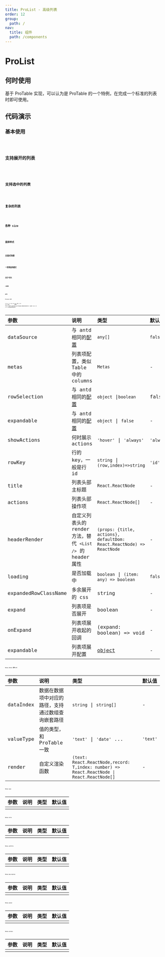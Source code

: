 ```yaml
---
title: ProList - 高级列表
order: 12
group:
  path: /
nav:
  title: 组件
  path: /components
---
```


# ProList

## 何时使用

基于 ProTable 实现，可以认为是 ProTable 的一个特例，在完成一个标准的列表时即可使用。

## 代码演示

### 基本使用

<code src="./demos/base.tsx" />

### 支持展开的列表

<code src="./demos/expand.tsx" />

### 支持选中的列表

<code src="./demos/selectedRow.tsx" />

### 复杂的列表

<code src="./demos/complex.tsx" />

### 各种 size

<code src="./demos/size.tsx" />

### 竖排样式

<code src="./demos/layout.tsx" />

### 文段式场景

<code src="./demos/group.tsx" />

### 一些预设的模式

<code src="./demos/special.tsx" />

### 自定义表头

<code src="./demos/headerRender.tsx" />

### 小菜单

<code src="./demos/minMenu.tsx" />

## API

### ProList API

ProList 与 antd 的 [List](https://ant.design/components/list-cn/) 相比，API 设计上更像 Table，使得可以通过配置化的方式快速定义数据项的展现形式。也使得 Table 和 List 的切换变得更加容易。

| 参数 | 说明 | 类型 | 默认值 |
| :-- | :-- | :-- | :-- |
| dataSource | 与 antd 相同的[配置](https://ant.design/components/list-cn/#API) | `any[]` | `false` |
| metas | 列表项配置，类似 Table 中的 columns | `Metas` | - |
| rowSelection | 与 antd 相同的[配置](https://ant.design/components/table-cn/#rowSelection) | `object` \|`boolean` | false |
| expandable | 与 antd 相同的[配置](https://ant.design/components/table-cn/#expandable) | `object` \| `false` | - |
| showActions | 何时展示 actions | `'hover'` \| `'always'` | `'always'` |
| rowKey | 行的 key，一般是行 id | `string` \| `(row,index)=>string` | `'id'` |
| title | 列表头部主标题 | `React.ReactNode` | - |
| actions | 列表头部操作项 | `React.ReactNode[]` | - |
| headerRender | 自定义列表头的 render 方法，替代 `<List />` 的 header 属性 | `(props: {title, actions}, defaultDom: React.ReactNode) => ReactNode` | - |
| loading | 是否加载中 | `boolean` \| `(item: any) => boolean` | `false` |
| expandedRowClassName | 多余展开的 css | string | - |
| expand | 列表项是否展开 | boolean | - |
| onExpand | 列表项展开收起的回调 | (expand: boolean) => void | - |
| expandable | 列表项展开配置 | [object](https://ant.design/components/table-cn/#expandable) | - |

### Metas.[Meta] 通用 API

| 参数 | 说明 | 类型 | 默认值 |
| :-- | :-- | :-- | :-- |
| dataIndex | 数据在数据项中对应的路径，支持通过数组查询嵌套路径 | `string` \| `string[]` | - |
| valueType | 值的类型，和 ProTable 一致 | `'text'` \| `'date'` ... | `'text'` |
| render | 自定义渲染函数 | `(text: React.ReactNode,record: T,index: number) => React.ReactNode \| React.ReactNode[]` | - |

### Metas.type

| 参数 | 说明 | 类型 | 默认值 |
| :--- | :--- | :--- | :----- |
|      |      |      |        |

### Metas.title

| 参数 | 说明 | 类型 | 默认值 |
| :--- | :--- | :--- | :----- |
|      |      |      |        |

### Metas.subTitle

| 参数 | 说明 | 类型 | 默认值 |
| :--- | :--- | :--- | :----- |
|      |      |      |        |

### Metas.description

| 参数 | 说明 | 类型 | 默认值 |
| :--- | :--- | :--- | :----- |
|      |      |      |        |

### Metas.avatar

| 参数 | 说明 | 类型 | 默认值 |
| :--- | :--- | :--- | :----- |
|      |      |      |        |

### Metas.actions

| 参数 | 说明 | 类型 | 默认值 |
| :--- | :--- | :--- | :----- |
|      |      |      |        |

